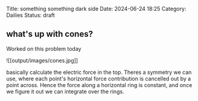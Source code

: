 Title: something something dark side
Date: 2024-06-24 18:25
Category: Dailies
Status: draft

## what's up with cones?
Worked on this problem today

![[output/images/cones.jpg]]

basically calculate the electric force in the top. Theres a symmetry we can use, where each point's horizontal force contribution is cancelled out by a point across. Hence the force along a horizontal ring is constant, and once we figure it out we can integrate over the rings.